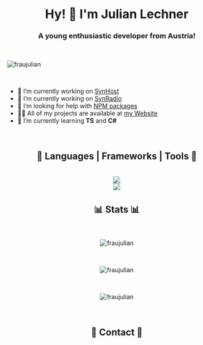 <link rel="stylesheet" href="https://cdnjs.cloudflare.com/ajax/libs/font-awesome/6.5.1/css/all.min.css" integrity="sha512-DTOQO9RWCH3ppGqcWaEA1BIZOC6xxalwEsw9c2QQeAIftl+Vegovlnee1c9QX4TctnWMn13TZye+giMm8e2LwA==" crossorigin="anonymous" referrerpolicy="no-referrer" />

<h1 align="center">Hy! 👋 I'm Julian Lechner</h1>
<h3 align="center">A young enthusiastic developer from Austria!</h3>

<br>

<p align="left"> <img src="https://komarev.com/ghpvc/?username=fraujulian&label=Profile%20views&color=0e75b6&style=flat" alt="fraujulian" /> </p>

<br>

- 🔭 I’m currently working on [SynHost](https://synhost.de/)
- 🔭 I’m currently working on [SynRadio](https://www.synradio.de/)
- 🤝 I’m looking for help with [NPM packages](https://www.npmjs.com/package/discord-audio-stream)
- 👨‍💻 All of my projects are available at [my Website](https://www.fraujulian.xyz/)
- 🌱 I’m currently learning **TS** and **C#**

<br>


<h2 align="center">🧰 Languages | Frameworks | Tools 🧰</h2>
<div align="center">
<br>
<img src="https://skillicons.dev/icons?i=discord,github,stackoverflow,cloudflare,vscode,idea,git,nginx,docker,raspberrypi,linux,ubuntu"> 
<br>
<img src="https://skillicons.dev/icons?i=java,js,ts,html,css,nodejs,npm,express,pug,discordjs,dotnet,cs,mysql,sqlite"/> <br>
</div>
<h2 align="center">📊 Stats 📊</h2>
<div align="center">

<br>

<p><img src="https://github-readme-stats.vercel.app/api/top-langs?username=fraujulian&show_icons=true&locale=en&layout=compact&theme=tokyonight" alt="fraujulian" /></p>
<br>
<p><img src="https://github-readme-stats.vercel.app/api?username=fraujulian&show_icons=true&locale=en&theme=tokyonight" alt="fraujulian" /></p>
<br>
<p><img src="https://github-readme-streak-stats.herokuapp.com/?user=fraujulian&&theme=tokyonight" alt="fraujulian" /></p>
</div>

<br>

<h2 align="center">📱 Contact 📱</h2>
<div align="center">
<br>
<a style="margin: 8px" href="mailto:fraujulian@lechner.top" onclick="plausible('envelope')" target="_blank"><i class="fa-solid fa-envelope fa-3x"></i></a>
<a style="margin: 8px" href="tel:+436609254001" onclick="plausible('phone')" target="_blank"><i class="fa-solid fa-phone fa-3x"></i></a>
<a style="margin: 8px" href="https://discord.com/users/860206216893693973" onclick="plausible('discord')" target="_blank"><i class="fab fa-discord fa-3x"></i></a>
</div>
